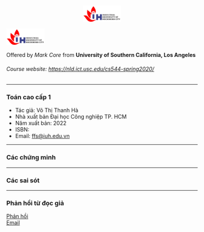 <p style="text-align:center;"><img  width="20%" src="figures/iuh.png" alt="Logo"></p>
<img width="20%" style="text-align:center;" src="figures/iuh.png" />

Offered by *Mark Core* from **University of Southern California, Los Angeles**
###### Course website: https://nld.ict.usc.edu/cs544-spring2020/

-----

### Toán cao cấp 1
- Tác giả: Võ Thị Thanh Hà
- Nhà xuất bản Đại học Công nghiệp TP. HCM
- Năm xuất bản: 2022
- ISBN: 
- Email: ffs@iuh.edu.vn

-----

### Các chứng minh

-----

### Các sai sót

-----

### Phản hồi từ đọc giả
[Phản hồi](https://github.com/khoacoban/toancaocap1/issues)\
[Email ](mailto:ffs@iuh.edu.vn)

